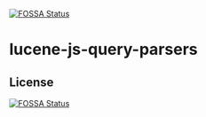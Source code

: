 [![FOSSA Status](https://app.fossa.com/api/projects/git%2Bgithub.com%2FdotJEM%2Flucene-js-query-parsers.svg?type=shield)](https://app.fossa.com/projects/git%2Bgithub.com%2FdotJEM%2Flucene-js-query-parsers?ref=badge_shield)

# lucene-js-query-parsers

## License
[![FOSSA Status](https://app.fossa.com/api/projects/git%2Bgithub.com%2FdotJEM%2Flucene-js-query-parsers.svg?type=large)](https://app.fossa.com/projects/git%2Bgithub.com%2FdotJEM%2Flucene-js-query-parsers?ref=badge_large)